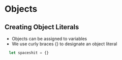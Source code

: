 # Objects

## Creating Object Literals
  - Objects can be assigned to variables
  - We use curly braces {} to designate an object literal
 
  ```JavaScript
    let spaceshit = {}
  ```
